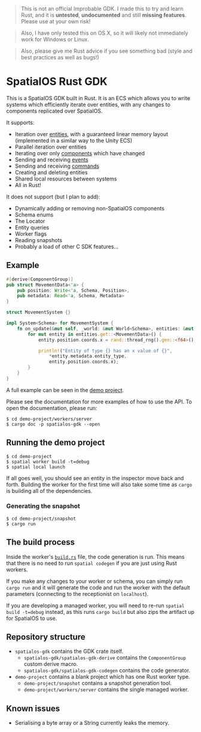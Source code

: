 > This is not an official Improbable GDK. I made this to try and learn Rust,
  and it is **untested**, **undocumented** and still **missing features**. Please use at your own risk!

> Also, I have only tested this on OS X, so it will likely not immediately work for Windows or Linux.

> Also, please give me Rust advice if you see something bad (style and best practices as well as bugs!)

# SpatialOS Rust GDK

This is a SpatialOS GDK built in Rust. It is an ECS which allows you to write systems which efficiently iterate over entities,
with any changes to components replicated over SpatialOS.

It supports:

* Iteration over [entities](https://docs.improbable.io/reference/latest/shared/glossary#entity),
  with a guaranteed linear memory layout (implemented in a similar way to the Unity ECS)
* Parallel iteration over entities
* Iterating over only [components](https://docs.improbable.io/reference/latest/shared/glossary#component) which have changed
* Sending and receiving [events](https://docs.improbable.io/reference/latest/shared/glossary#event)
* Sending and receiving [commands](https://docs.improbable.io/reference/latest/shared/glossary#command)
* Creating and deleting entities
* Shared local resources between systems
* All in Rust!

It does not support (but I plan to add):

* Dynamically adding or removing non-SpatialOS components
* Schema enums
* The Locator
* Entity queries
* Worker flags
* Reading snapshots
* Probably a load of other C SDK features...

## Example

```rust
#[derive(ComponentGroup)]
pub struct MovementData<'a> {
    pub position: Write<'a, Schema, Position>,
    pub metadata: Read<'a, Schema, Metadata>
}

struct MovementSystem {}

impl System<Schema> for MovementSystem {
    fn on_update(&mut self, _world: &mut World<Schema>, entities: &mut Entities<Schema>) {
        for mut entity in entities.get::<MovementData>() {
            entity.position.coords.x = rand::thread_rng().gen::<f64>();

            println!("Entity of type {} has an x value of {}", 
            	*entity.metadata.entity_type, 
            	entity.position.coords.x);
        }
    }
}
```

A full example can be seen in the [demo project](demo-project/workers/server/src/main.rs).

Please see the documentation for more examples of how to use the API. To open the documentation,
please run:

```shell
$ cd demo-project/workers/server
$ cargo doc -p spatialos-gdk --open
```

## Running the demo project

```shell
$ cd demo-project
$ spatial worker build -t=debug
$ spatial local launch
```

If all goes well, you should see an entity in the inspector move back and forth. Building the worker
for the first time will also take some time as `cargo` is building all of the dependencies.

### Generating the snapshot

```shell
$ cd demo-project/snapshot
$ cargo run
```

## The build process

Inside the worker's [`build.rs`](demo-project/workers/server/src/build.rs) file, the code generation is run.
This means that there is no need to run `spatial codegen` if you are just using Rust workers.

If you make any changes to your worker or schema, you can simply run `cargo run` and it will generate the
code and run the worker with the default parameters (connecting to the receptionist on `localhost`).

If you are developing a managed worker, you will need to re-run `spatial build -t=debug` instead, as this runs `cargo build`
but also zips the artifact up for SpatialOS to use.

## Repository structure

* `spatialos-gdk` contains the GDK crate itself.
	* `spatialos-gdk/spatialos-gdk-derive` contains the `ComponentGroup` custom derive macro.
	* `spatialos-gdk/spatialos-gdk-codegen` contains the code generator.
* `demo-project` contains a blank project which has one Rust worker type.
	* `demo-project/snapshot` contains a snapshot generation tool.
	* `demo-project/workers/server` contains the single managed worker.

## Known issues

* Serialising a byte array or a String currently leaks the memory.
